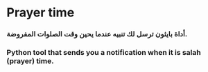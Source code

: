 # Prayer time
### أداة بايثون ترسل لك تنبيه عندما يحين وقت الصلوات المفروضة.

### Python tool that sends you a notification when it is salah (prayer) time.
